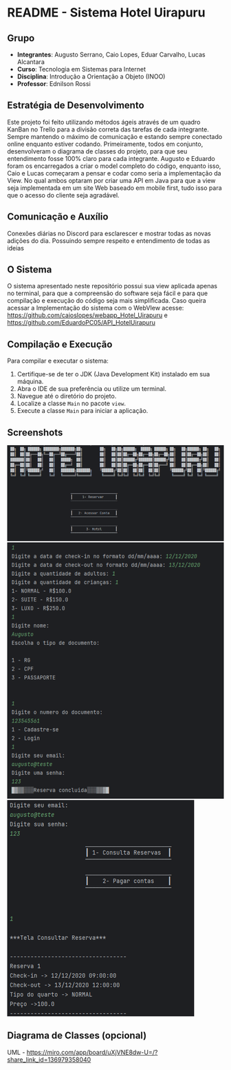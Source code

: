 # README - Sistema Hotel Uirapuru

## Grupo

- **Integrantes**: Augusto Serrano, Caio Lopes, Eduar Carvalho, Lucas Alcantara
- **Curso**: Tecnologia em Sistemas para Internet
- **Disciplina**: Introdução a Orientação a Objeto (INOO)
- **Professor**: Ednilson Rossi

## Estratégia de Desenvolvimento

Este projeto foi feito utilizando métodos ágeis através de um quadro KanBan no Trello para a divisão correta das tarefas de cada integrante. Sempre mantendo o máximo de comunicação e estando sempre conectado online enquanto estiver codando.
Primeiramente, todos em conjunto, desenvolveram o diagrama de classes do projeto, para que seu entendimento fosse 100% claro para cada integrante.
Augusto e Eduardo foram os encarregados a criar o model completo do código, enquanto isso, Caio e Lucas começaram a pensar e codar como seria a implementação da View. No qual ambos optaram por criar uma API em Java para que a view seja implementada em um site Web baseado em mobile first, tudo isso para que o acesso do cliente seja agradável.


## Comunicação e Auxílio

Conexões diárias no Discord para esclarescer e mostrar todas as novas adições do dia. Possuindo sempre respeito e entendimento de todas as ideias

## O Sistema

O sistema apresentado neste repositório possui sua view aplicada apenas no terminal, para que a compreensão do software seja fácil e para que compilação e execução do código seja mais simplificada.
Caso queira acessar a Implementação do sistema com o WebVIew acesse: https://github.com/caioslopes/webapp_Hotel_Uirapuru e https://github.com/EduardoPC05/API_HotelUirapuru

## Compilação e Execução

Para compilar e executar o sistema:
1. Certifique-se de ter o JDK (Java Development Kit) instalado em sua máquina.
2. Abra o IDE de sua preferência ou utilize um terminal.
3. Navegue até o diretório do projeto.
4. Localize a classe `Main` no pacote `view`.
5. Execute a classe `Main` para iniciar a aplicação.

## Screenshots

![img.png](images/img.png)
![img.png](images/img_reserva.png)
![img.png](images/img_ver_reserva.png)

## Diagrama de Classes (opcional)

UML - https://miro.com/app/board/uXjVNE8dw-U=/?share_link_id=136979358040